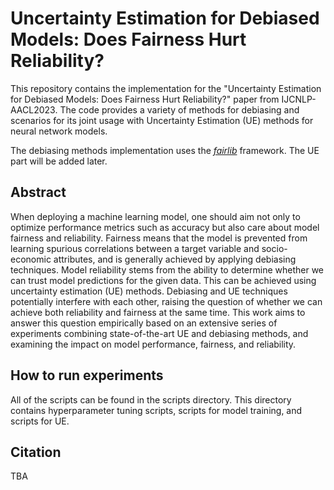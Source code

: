 # Uncertainty Estimation for Debiased Models: Does Fairness Hurt Reliability?

This repository contains the implementation for the "Uncertainty Estimation for Debiased Models: Does Fairness Hurt Reliability?" paper from IJCNLP-AACL2023. The code provides a variety of methods for debiasing and scenarios for its joint usage with Uncertainty Estimation (UE) methods for neural network models.

The debiasing methods implementation uses the [*fairlib*](https://github.com/HanXudong/fairlib) framework. The UE part will be added later.

## Abstract

When deploying a machine learning model, one should aim not only to optimize performance metrics such as accuracy but also care about model fairness and reliability. Fairness means that the model is prevented from learning spurious correlations between a target variable and socio-economic attributes, and is generally achieved by applying debiasing techniques. Model reliability stems from the ability to determine whether we can trust model predictions for the given data. This can be achieved using uncertainty estimation (UE) methods. Debiasing and UE techniques potentially interfere with each other, raising the question of whether we can achieve both reliability and fairness at the same time. This work aims to answer this question empirically based on an extensive series of experiments combining state-of-the-art UE and debiasing methods, and examining the impact on model performance, fairness, and reliability.

## How to run experiments

All of the scripts can be found in the scripts directory. This directory contains hyperparameter tuning scripts, scripts for model training, and scripts for UE.

## Citation

TBA

